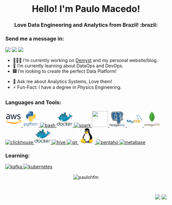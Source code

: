 <h1 align="center">Hello! I'm Paulo Macedo!</h1>
<h3 align="center">Love Data Engineering and Analytics from Brazil! :brazil:</h3>

<h3 align="left">Send me a message in:</h3>

<!-- StackOverflow https://stackoverflow.com/users/12825818/paulohfm, StackShare https://stackshare.io/paulohfm -->

<p align="left">
<a href="https://github.com/paulohfm"><img src="https://img.shields.io/badge/-Github-000?style=flat&logo=Github&logoColor=white"></a>
<a href="https://www.linkedin.com/in/paulohfm/"><img src="https://img.shields.io/badge/-LinkedIn-blue?style=flat&logo=Linkedin&logoColor=white"></a>
<a href="mailto:paulohfm94@gmail.com?subject=Olá%Paulo%20Macedo"><img src="https://img.shields.io/badge/-Gmail-c14438?style=flat&logo=Gmail&logoColor=white"></a>
</p>


- 👨🏽‍💻 I’m currently working on [Demyst](https://demyst.com/) and my personal website/blog.
- 🌱 I’m currently learning about DataOps and DevOps.
- :fireworks: I’m looking to create the perfect Data Platform!
<!-- - 🤔 I’m looking for help with Design Pattern 😭 -->
- 💬 Ask me about Analytics Systems, Love them!
- ⚡️ Fun-Fact: I have a degree in Physics Engineering.


<h3 align="left">Languages and Tools:</h3>
<p align="left"> 
<a href="https://aws.amazon.com" target="_blank" rel="noreferrer"> <img src="https://raw.githubusercontent.com/devicons/devicon/master/icons/amazonwebservices/amazonwebservices-original-wordmark.svg" alt="aws" width="50" height="50"/>
</a>
<a href="https://www.python.org/" target="_blank" rel="noreferrer"> <img src="https://raw.githubusercontent.com/devicons/devicon/master/icons/python/python-original-wordmark.svg" alt="python" width="50" height="50"/>
</a>
<a href="https://www.gnu.org/software/bash/" target="_blank" rel="noreferrer"> <img src="https://www.vectorlogo.zone/logos/gnu_bash/gnu_bash-icon.svg" alt="bash" width="50" height="50"/> 
</a> 
<a href="https://www.docker.com/" target="_blank" rel="noreferrer"> <img src="https://raw.githubusercontent.com/devicons/devicon/master/icons/docker/docker-original-wordmark.svg" alt="docker" width="50" height="50"/>
</a>
<a href="https://spark.apache.org/" target="_blank" rel="noreferrer"> <img src="https://upload.wikimedia.org/wikipedia/commons/f/f3/Apache_Spark_logo.svg" alt="spark" width="50" height="50"/>
</a>
<a href="https://airflow.apache.org/" target="_blank" rel="noreferrer"> <img src="https://www.svgrepo.com/show/353380/airflow.svg" width="50" height="50"/>
</a>
<a href="https://www.postgresql.org" target="_blank" rel="noreferrer"> <img src="https://raw.githubusercontent.com/devicons/devicon/master/icons/postgresql/postgresql-original-wordmark.svg" alt="postgresql" width="50" height="50"/>
</a> 
<a href="https://www.mysql.com/" target="_blank" rel="noreferrer"> <img src="https://raw.githubusercontent.com/devicons/devicon/master/icons/mysql/mysql-original-wordmark.svg" alt="mysql" width="50" height="50"/>
</a> 
<a href="https://www.mongodb.com/" target="_blank" rel="noreferrer"> <img src="https://raw.githubusercontent.com/devicons/devicon/master/icons/mongodb/mongodb-original-wordmark.svg" alt="mongodb" width="50" height="50"/>
</a> 
<a href="https://clickhouse.com/
" target="_blank" rel="noreferrer"> <img src="https://cdn.worldvectorlogo.com/logos/clickhouse.svg" alt="clickhouse" width="50" height="50"/>
</a> 
<a href="https://www.docker.com/" target="_blank" rel="noreferrer"> <img src="https://raw.githubusercontent.com/devicons/devicon/master/icons/docker/docker-original-wordmark.svg" alt="docker" width="50" height="50"/>
</a> 
<a href="https://hive.apache.org/" target="_blank" rel="noreferrer"> <img src="https://www.vectorlogo.zone/logos/apache_hive/apache_hive-icon.svg" alt="hive" width="50" height="50"/>
</a> 
<a href="https://git-scm.com/" target="_blank" rel="noreferrer"> <img src="https://www.vectorlogo.zone/logos/git-scm/git-scm-icon.svg" alt="git" width="50" height="50"/> </a>
<a href="https://www.linux.org/" target="_blank" rel="noreferrer"> <img src="https://raw.githubusercontent.com/devicons/devicon/master/icons/linux/linux-original.svg" alt="linux" width="50" height="50"/>
</a>
<a href="https://www.hitachivantara.com/en-us/products/data-management-analytics/pentaho.html" target="_blank" rel="noreferrer"> <img src="https://logodix.com/logo/1960244.png" alt="pentaho" width="50" height="50"/>
</a>
<a href="https://www.metabase.com/" target="_blank" rel="noreferrer"> <img src="https://www.vectorlogo.zone/logos/metabase/metabase-icon.svg" alt="metabase" width="50" height="50"/>
</a> 

<h3 align="left">Learning:</h3>
<p align="left"> 
<a href="https://kafka.apache.org/" target="_blank" rel="noreferrer"> <img src="https://www.vectorlogo.zone/logos/apache_kafka/apache_kafka-icon.svg" alt="kafka" width="40" height="40"/> </a> 
<a href="https://kubernetes.io" target="_blank" rel="noreferrer"> <img src="https://www.vectorlogo.zone/logos/kubernetes/kubernetes-icon.svg" alt="kubernetes" width="40" height="40"/> </a> 


<!-- Its main projects
<h3 align="left">Projects:</h3>
<p align="center">
  <a href="https://github.com/paulohfm/studies_and_tips">
    <img align="center" src="https://github-readme-stats.vercel.app/api/pin/?username=paulohfm&repo=studies_and_tips" />
  </a>
  <a href="https://github.com/paulohfm/studies_and_tips">
    <img align="center" src="https://github-readme-stats.vercel.app/api/pin/?username=paulohfm&repo=studies_and_tips" />
  </a>
</p> -->

<p align="center">
<img align="center" src="https://github-readme-stats.vercel.app/api?username=paulohfm&show_icons=true&locale=en" alt="paulohfm" />
</p>

&nbsp;

<p align="right">
<img src="https://komarev.com/ghpvc/?username=paulohfm&style=plastic&label=Views"><img>
<img src="https://badges.pufler.dev/visits/paulohfm/paulohfm?color=black&logo=github" />
</p>

<!-- This readme was created by Paulo Macedo - https://github.com/paulohfm -->
